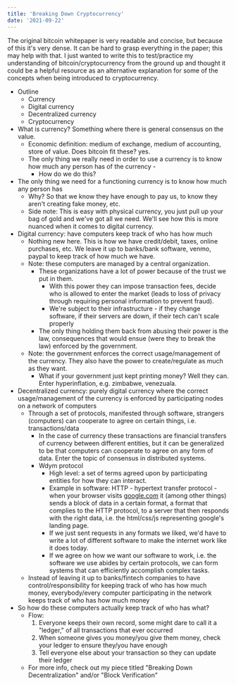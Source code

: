 ```yaml
---
title: 'Breaking Down Cryptocurrency'
date: '2021-09-22'
---
```


The original bitcoin whitepaper is very readable and concise, but because of this it's very dense. It can be hard to grasp everything in the paper; this may help with that. I just wanted to write this to test/practice my understanding of bitcoin/cryptocurrency from the ground up and thought it could be a helpful resource as an alternative explanation for some of the concepts when being introduced to cryptocurrency.

- Outline
    - Currency
    - Digital currency
    - Decentralized currency
    - Cryptocurrency
- What is currency? Something where there is general consensus on the value.
    - Economic definition: medium of exchange, medium of accounting, store of value. Does bitcoin fit these? yes.
    - The only thing we really need in order to use a currency is to know how much any person has of the currency -
        - How do we do this?
- The only thing we need for a functioning currency is to know how much any person has
    - Why? So that we know they have enough to pay us, to know they aren't creating fake money, etc.
    - Side note: This is easy with physical currency, you just pull up your bag of gold and we've got all we need. We'll see how this is more nuanced when it comes to digital currency.
- Digital currency: have computers keep track of who has how much
    - Nothing new here. This is how we have credit/debit, taxes, online purchases, etc. We leave it up to banks/bank software, venmo, paypal to keep track of how much we have.
    - Note: these computers are managed by a central organization.
        - These organizations have a lot of power because of the trust we put in them.
            - With this power they can impose transaction fees, decide who is allowed to enter the market (leads to loss of privacy through requiring personal information to prevent fraud).
            - We're subject to their infrastructure - if they change software, if their servers are down, if their tech can't scale properly
        - The only thing holding them back from abusing their power is the law, consequences that would ensue (were they to break the law) enforced by the government.
    - Note: the government enforces the correct usage/management of the currency. They also have the power to create/regulate as much as they want.
        - What if your government just kept printing money? Well they can. Enter hyperinflation, e.g. zimbabwe, venezuala.
- Decentralized currency: purely digital currency where the correct usage/management of the currency is enforced by participating nodes on a network of computers
    - Through a set of protocols, manifested through software, strangers (computers) can cooperate to agree on certain things, i.e. transactions/data
        - In the case of currency these transactions are financial transfers of currency between different entities, but it can be generalized to be that computers can cooperate to agree on any form of data. Enter the topic of consensus in distributed systems.
        - Wdym protocol
            - High level: a set of terms agreed upon by participating entities for how they can interact.
            - Example in software: HTTP - hypertext transfer protocol - when your browser visits [google.com](http://google.com) it (among other things) sends a block of data in a certain format, a format that complies to the HTTP protocol, to a server that then responds with the right data, i.e. the html/css/js representing google's landing page.
            - If we just sent requests in any formats we liked, we'd have to write a lot of different software to make the internet work like it does today.
            - If we agree on how we want our software to work, i.e. the software we use abides by certain protocols, we can form systems that can efficiently accomplish complex tasks.
    - Instead of leaving it up to banks/fintech companies to have control/responsibility for keeping track of who has how much money, everybody/every computer participating in the network keeps track of who has how much money
- So how do these computers actually keep track of who has what?
    - Flow:
        1. Everyone keeps their own record, some might dare to call it a "ledger," of all transactions that ever occurred
        2. When someone gives you money/you give them money, check your ledger to ensure they/you have enough
        3. Tell everyone else about your transaction so they can update their ledger
    - For more info, check out my piece titled "Breaking Down Decentralization" and/or "Block Verification"